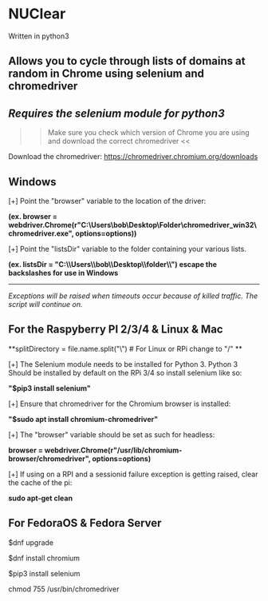 # NUClear

Written in python3

Allows you to cycle through lists of domains at random in Chrome using selenium and chromedriver
---------------------------------------------------------------------------------------------------------------------------

***Requires the selenium module for python3***
---------------------------------------------------------------------------------------------------------------------------



>> Make sure you check which version of Chrome you are using and download the correct chromedriver <<

Download the chromedriver: https://chromedriver.chromium.org/downloads


Windows
---------------------------------------------------------------------------------------------------------------------------

[+] Point the "browser" variable to the location of the driver:


**(ex. browser = webdriver.Chrome(r"C:\Users\bob\Desktop\Folder\chromedriver_win32\chromedriver.exe", options=options))**




[+] Point the "listsDir" variable to the folder containing your various lists.


**(ex. listsDir = "C:\\\Users\\\bob\\\Desktop\\\folder\\\\") escape the backslashes for use in Windows**

---------------------------------------------------------------------------------------------------------------------------

_Exceptions will be raised when timeouts occur because of killed traffic. The script will continue on._




For the Raspyberry PI 2/3/4 & Linux & Mac
---------------------------------------------------------------------------------------------------------------------------

**splitDirectory = file.name.split("\\") # For Linux or RPi change to "/" **


[+] The Selenium module needs to be installed for Python 3. Python 3 Should be installed by default on the RPi 3/4 so install selenium like so:

**"$pip3 install selenium"**



[+] Ensure that chromedriver for the Chromium browser is installed:

**"$sudo apt install chromium-chromedriver"**



[+] The "browser" variable should be set as such for headless:


**browser = webdriver.Chrome(r"/usr/lib/chromium-browser/chromedriver", options=options)**


[+] If using on a RPI and a sessionid failure exception is getting raised, clear the cache of the pi:

**sudo apt-get clean**


For FedoraOS & Fedora Server
---------------------------------------------------------------------------------------------------------------------------

$dnf upgrade

$dnf install chromium

$pip3 install selenium

chmod 755 /usr/bin/chromedriver

